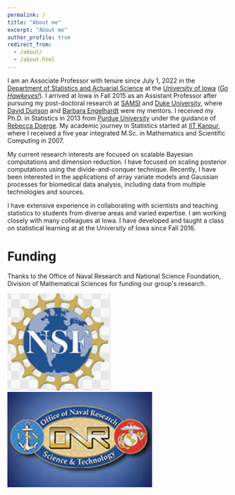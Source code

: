 ```yaml
---
permalink: /
title: "About me"
excerpt: "About me"
author_profile: true
redirect_from: 
  - /about/
  - /about.html
---
```


I am an Associate Professor with tenure since July 1, 2022 in the [Department of Statistics and Actuarial Science](https://stat.uiowa.edu/) at the [University of Iowa](https://uiowa.edu/) ([*Go Hawkeyes!*](https://hawkeyesports.com/)). I arrived at Iowa in Fall 2015 as an Assistant Professor after pursuing my post-doctoral research at [SAMSI](www.samsi.info) and [Duke University](https://stat.duke.edu), where [David Dunson](https://en.wikipedia.org/wiki/David_Dunson) and [Barbara Engelhardt](https://www.cs.princeton.edu/people/profile/bee) were my mentors. I received my Ph.D. in Statistics in 2013 from [Purdue University](https://www.stat.purdue.edu/) under the guidance of [Rebecca Doerge](https://www.cmu.edu/mcs/people/dean-bio.html). My academic journey in Statistics started at [IIT Kanpur](https://www.iitk.ac.in/math/), where I received a five year integrated M.Sc. in Mathematics and Scientific Computing in 2007.

My current research interests are focused on scalable Bayesian computations and dimension reduction. I have focused on scaling posterior computations using the divide-and-conquer technique. Recently, I have been interested in the applications of array variate models and Gaussian processes for biomedical data analysis, including data from multiple technologies and sources. 

I have extensive experience in collaborating with scientists and teaching statistics to students from diverse areas and varied expertise. I am working closely with many colleagues at Iowa. I have developed and taught a class on statistical learning at at the University of Iowa since Fall 2016. 

Funding
======
Thanks to the Office of Naval Research and National Science Foundation, Division of Mathematical Sciences for funding our group's research.

![](/images/nsf.png) ![](/images/onr.png)

